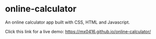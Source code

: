 # online-calculator
An online calculator app built with CSS, HTML and Javascript.

Click this link for a live demo: https://mx0416.github.io/online-calculator/

